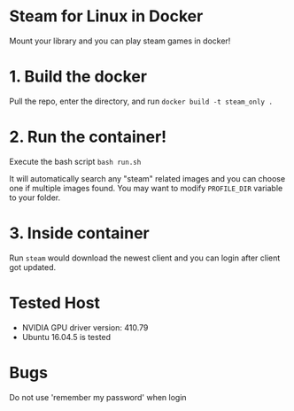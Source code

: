# Steam for Linux in Docker
Mount your library and you can play steam games in docker!

# 1. Build the docker
Pull the repo, enter the directory, and run `docker build -t steam_only .`

# 2. Run the container!
Execute the bash script `bash run.sh`

It will automatically search any "steam" related images and you can choose one if multiple images found. You may want to modify `PROFILE_DIR` variable to your folder.

# 3. Inside container
Run `steam` would download the newest client and you can login after client got updated.

# Tested Host
- NVIDIA GPU driver version: 410.79
- Ubuntu 16.04.5 is tested

# Bugs
Do not use 'remember my password' when login